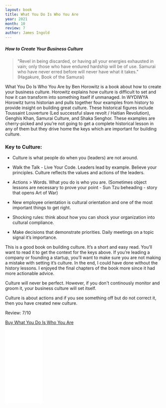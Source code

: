 ```yaml
---
layout: book
title: What You Do Is Who You Are
year: 2021
month: 10
review: 7
author: James Ingold
---
```


##### How to Create Your Business Culture

> "Revel in being discarded, or having all your energies exhausted in vain; only those who have endured hardship will be of use. Samurai who have never erred before will never have what it takes." (Hagakure, Book of the Samurai)

What You Do Is Who You Are by Ben Horowitz is a book about how to create your business culture. Horowitz explains how culture is difficult to set and how it can transform into something itself if unmanaged. In WYDIWYA Horowitz turns historian and pulls together four examples from history to provide insight on building great culture. These historical figures include Toussaint Louverture (Led successful slave revolt / Haitian Revolution), Genghis Khan, Samurai Culture, and Shaka Senghor. These examples are cherry-picked and you’re not going to get a complete historical lesson in any of them but they drive home the keys which are important for building culture.

### Key to Culture:

- Culture is what people do when you (leaders) are not around.

- Walk the Talk - Live Your Code. Leaders lead by example. Believe your principles. Culture reflects the values and actions of the leaders.

- Actions > Words. What you do is who you are. (Sometimes object lessons are necessary to prove your point - Sun Tzu beheading - story that opens Art of War)

- New employee orientation is cultural orientation and one of the most important things to get right.

- Shocking rules: think about how you can shock your organization into cultural compliance.

- Make decisions that demonstrate priorities. Daily meetings on a topic signal it’s importance.

This is a good book on building culture. It’s a short and easy read. You’ll want to read it to get the context for the keys above. If you’re leading a company or founding a startup, you’ll want to make sure you are not making a mistake with setting it’s culture. In the end, I could have done without the history lessons. I enjoyed the final chapters of the book more since it had more actionable advice.

Culture will never be perfect. However, if you don't continously monitor and groom it, your business culture will set itself.

Culture is about actions and if you see something off but do not correct it, then you have created new culture.

Review: 7/10

[Buy What You Do Is Who You Are](https://amzn.to/3A82WQj)

<iframe style="width:120px;height:240px;" marginwidth="0" marginheight="0" scrolling="no" frameborder="0" src="//ws-na.amazon-adsystem.com/widgets/q?ServiceVersion=20070822&OneJS=1&Operation=GetAdHtml&MarketPlace=US&source=ss&ref=as_ss_li_til&ad_type=product_link&tracking_id=jamesingold08-20&language=en_US&marketplace=amazon&region=US&placement=B07X36GGQ7&asins=B07X36GGQ7&linkId=0bdd4316da3ef091c83bc6cfdc94d184&show_border=true&link_opens_in_new_window=true"></iframe>
